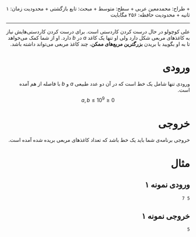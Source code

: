 <div dir="rtl">
+ طراح: محمدمعین عربی
+ سطح: متوسط
+ مبحث: تابع بازگشتی
+ محدودیت زمان: ۱ ثانیه
+ محدودیت حافظه: ۲۵۶ مگابایت

----------

علی کوچولو در حال درست کردن کاردستی است. برای درست کردن کاردستی‌هایش نیاز به کاغذهای مربعی شکل دارد ولی او تنها یک کاغد $a$ در $b$ دارد. او از شما کمک می‌خواهد تا به او بگویید با بریدن **بزرگترین مربع‌های ممکن**، چند کاغذ مربعی می‌تواند داشته باشد.

# ورودی

ورودی تنها شامل یک خط است که در آن دو عدد طبیعی $a$ و $b$ با فاصله از هم آمده است.
$$0 \le a, b \le 10^9$$
# خروجی

خروجی برنامه‌ی شما باید یک خط باشد که تعداد کاغذهای مربعی بریده شده آمده است.

# مثال

## ورودی نمونه ۱
```
5 7
```


## خروجی نمونه ۱
```
5
```

</div>